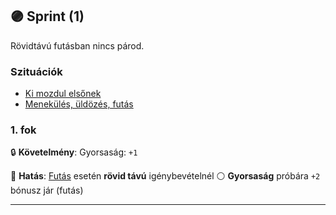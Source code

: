## 🟣 Sprint (1)

Rövidtávú futásban nincs párod.

### Szituációk

- [Ki mozdul elsőnek](../szituaciok/ki_mozdul_elsonek.md)
- [Menekülés, üldözés, futás](../szituaciok/menekules_uldozes_futas.md)

### 1. fok

🔒 **Követelmény**: Gyorsaság: `+1`

🌟 **Hatás**: [Futás](futas.md) esetén **rövid távú** igénybevételnél ⚪ **Gyorsaság** próbára `+2` bónusz jár (futás)

---
